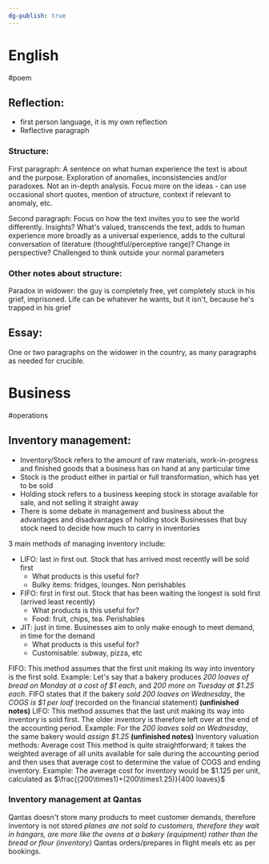 ```yaml
---
dg-publish: true
---
```

# English
#poem 
## Reflection:
- first person language, it is my own reflection
- Reflective paragraph
### Structure:
First paragraph:
A sentence on what human experience the text is about and the purpose. Exploration of anomalies, inconsistencies and/or paradoxes. Not an in-depth analysis. Focus more on the ideas - can use occasional short quotes, mention of structure, context if relevant to anomaly, etc.

Second paragraph:
Focus on how the text invites you to see the world differently. Insights? What's valued, transcends the text, adds to human experience more broadly as a universal experience, adds to the cultural conversation of literature (thoughtful/perceptive range)? Change in perspective? Challenged to think outside your normal parameters

### Other notes about structure:
Paradox in widower: the guy is completely free, yet completely stuck in his grief, imprisoned. Life can be whatever he wants, but it isn't, because he's trapped in his grief

## Essay:
One or two paragraphs on the widower in the country, as many paragraphs as needed for crucible.

# Business
#operations 
## Inventory management:
- Inventory/Stock refers to the amount of raw materials, work-in-progress and finished goods that a business has on hand at any particular time
- Stock is the product either in partial or full transformation, which has yet to be sold
- Holding stock refers to a business keeping stock in storage available for sale, and not selling it straight away
- There is some debate in management and business about the advantages and disadvantages of holding stock
Businesses that buy stock need to decide how much to carry in inventories

3 main methods of managing inventory include:
- LIFO: last in first out. Stock that has arrived most recently will be sold first
	- What products is this useful for?
	- Bulky items: fridges, lounges. Non perishables
- FIFO: first in first out. Stock that has been waiting the longest is sold first (arrived least recently)
	- What products is this useful for?
	- Food: fruit, chips, tea. Perishables
- JIT: just in time. Businesses aim to only make enough to meet demand, in time for the demand
	- What products is this useful for?
	- Customisable: subway, pizza, etc

FIFO: This method assumes that the first unit making its way into inventory is the first sold.
Example:
Let's say that a bakery produces *200 loaves of bread on Monday at a cost of $1 each*, and *200 more on Tuesday at $1.25 each*. FIFO states that if the bakery *sold 200 loaves on Wednesday*, the *COGS is $1 per loaf* (recorded on the financial statement) **(unfinished notes)**
LIFO: This method assumes that the last unit making its way into inventory is sold first. The older inventory is therefore left over at the end of the accounting period.
Example:
For the *200 loaves sold on Wednesday*, the same bakery would *assign $1.25* **(unfinished notes)**
Inventory valuation methods: Average cost
This method is quite straightforward; it takes the weighted average of all units available for sale during the accounting period and then uses that average cost to determine the value of COGS and ending inventory.
Example:
The average cost for inventory would be $1.125 per unit, calculated as $\frac{(200\times1)+(200\times1.25)}{400 loaves}$
### Inventory management at Qantas
Qantas doesn't store many products to meet customer demands, therefore inventory is not stored *planes are not sold to customers, therefore they wait in hangars, are more like the ovens at a bakery (equipment) rather than the bread or flour (inventory)* Qantas orders/prepares in flight meals etc as per bookings.
